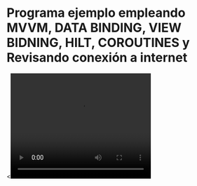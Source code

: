 # Programa ejemplo empleando MVVM, DATA BINDING, VIEW BIDNING, HILT, COROUTINES y Revisando conexión a internet

<<video width="320" height="240" controls>
  <source src="countries.mp4" type="video/mp4">
Your browser does not support the video tag.
</video>




